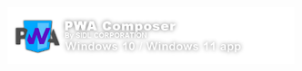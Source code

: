 ![Screenshot 0](https://github.com/SIDL-C0R0RATI0N/PWA-Composer/blob/main/.github/Sources/PWA_COMPOSER_INTRO_GITHUB.png)
